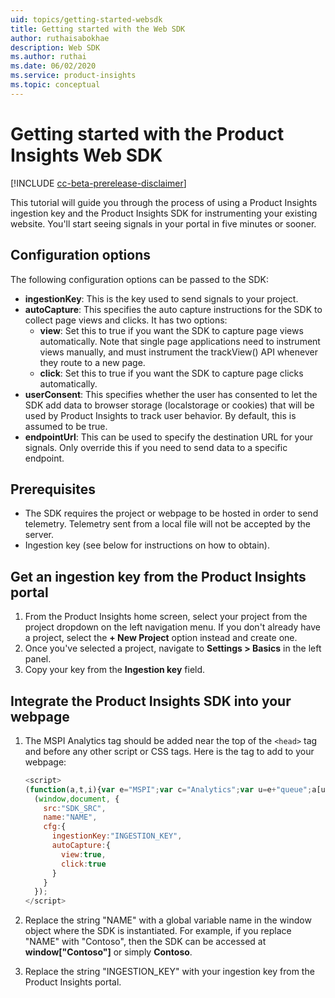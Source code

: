```yaml
---
uid: topics/getting-started-websdk
title: Getting started with the Web SDK
author: ruthaisabokhae
description: Web SDK
ms.author: ruthai
ms.date: 06/02/2020
ms.service: product-insights
ms.topic: conceptual
---
```


# Getting started with the Product Insights Web SDK

[!INCLUDE [cc-beta-prerelease-disclaimer]( includes/cc-beta-prerelease-disclaimer.md)]

This tutorial will guide you through the process of using a Product Insights ingestion key and the Product Insights SDK for instrumenting your existing website. You'll start seeing signals in your portal in five minutes or sooner.

## Configuration options

The following configuration options can be passed to the SDK:

- **ingestionKey**: This is the key used to send signals to your project.
-	**autoCapture**: This specifies the auto capture instructions for the SDK to collect page views and clicks. It has two options:
    - **view**: Set this to true if you want the SDK to capture page views automatically. Note that single page applications need to instrument views manually, and must instrument the trackView() API whenever they route to a new page.
    - **click**: Set this to true if you want the SDK to capture page clicks automatically.
-	**userConsent**: This specifies whether the user has consented to let the SDK add data to browser storage (localstorage or cookies) that will be used by Product Insights to track user behavior. By default, this is assumed to be true.
-	**endpointUrl**: This can be used to specify the destination URL for your signals. Only override this if you need to send data to a specific endpoint.

## Prerequisites

* The SDK requires the project or webpage to be hosted in order to send telemetry. Telemetry sent from a local file will not be accepted by the server.
* Ingestion key (see below for instructions on how to obtain).

## Get an ingestion key from the Product Insights portal

1. From the Product Insights home screen, select your project from the project dropdown on the left navigation menu. If you don't already have a project, select the **+ New Project** option instead and create one.
2. Once you've selected a project, navigate to **Settings > Basics** in the left panel.
3. Copy your key from the **Ingestion key** field.

## Integrate the Product Insights SDK into your webpage

1. The MSPI Analytics tag should be added near the top of the `<head>` tag and before any other script or CSS tags. Here is the tag to add to your webpage:
    ```javascript
    <script>
	(function(a,t,i){var e="MSPI";var c="Analytics";var u=e+"queue";a[u]=a[u]||[];var n=a[e]||function(r){var t={};t[c]={};function e(e){while(e.length){var n=e.pop();t[c][n]=function(e){return function(){a[u].push([e,r,arguments])}}(n)}}var n="track";var i="set";e([n+"Signal",n+"View",n+"Action",i+"Property",i+"User","initialize","teardown"]);return t}(i.name);var r=i.name;if(!a[e]){a[r]=n[c];a[u].push(["new",r]);setTimeout(function(){var e="script";var n=t.createElement(e);n.async=1;n.src=i.src;var r=t.getElementsByTagName(e)[0];r.parentNode.insertBefore(n,r)},1)}else{a[r]=new n[c]}if(i.user){a[r].setUser(i.user)}a[r].initialize(i.cfg)})
	  (window,document, {
	    src:"SDK_SRC",
	    name:"NAME",
	    cfg:{
	      ingestionKey:"INGESTION_KEY",
	      autoCapture:{
	        view:true,
	        click:true
	      }
	    }
	  });
	</script>
    ```

2. Replace the string "NAME" with a global variable name in the window object where the SDK is instantiated. For example, if you replace "NAME" with "Contoso", then the SDK can be accessed at **window["Contoso"]** or simply **Contoso**.

3. Replace the string "INGESTION_KEY" with your ingestion key from the Product Insights portal.
